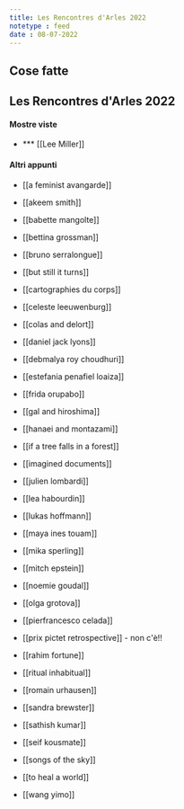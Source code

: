 ```yaml
---
title: Les Rencontres d'Arles 2022
notetype : feed
date : 08-07-2022
---
```


## Cose fatte

## Les Rencontres d'Arles 2022

#### Mostre viste

- *** [[Lee Miller]]

#### Altri appunti
 
- [[a feminist avangarde]]
- [[akeem smith]]
- [[babette mangolte]]
- [[bettina grossman]]
- [[bruno serralongue]]
- [[but still it turns]]
- [[cartographies du corps]]
- [[celeste leeuwenburg]]
- [[colas and delort]]
- [[daniel jack lyons]]
- [[debmalya roy choudhuri]]
- [[estefania penafiel loaiza]]
- [[frida orupabo]]
- [[gal and hiroshima]]
- [[hanaei and montazami]]
- [[if a tree falls in a forest]]
- [[imagined documents]]
- [[julien lombardi]]
- [[lea habourdin]]

- [[lukas hoffmann]]
- [[maya ines touam]]
- [[mika sperling]]
- [[mitch epstein]]
- [[noemie goudal]]
- [[olga grotova]]
- [[pierfrancesco celada]]
- [[prix pictet retrospective]] - non c'è!!
- [[rahim fortune]]
- [[ritual inhabitual]]
- [[romain urhausen]]
- [[sandra brewster]]
- [[sathish kumar]]
- [[seif kousmate]]
- [[songs of the sky]]
- [[to heal a world]]
- [[wang yimo]]